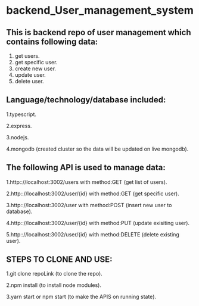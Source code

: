 # backend_User_management_system
## This is backend repo of user management which contains following data:
  1. get users.
  2. get specific user.
  3. create new user.
  4. update user.
  5. delete user.
	
## Language/technology/database included:
   
   1.typescript.
   
   2.express.
   
   3.nodejs.
   
   4.mongodb (created cluster so the data will be updated on live mongodb).
   
## The following API is used to manage data:

  1.http:://localhost:3002/users with method:GET (get list of users).
  
  2.http:://localhost:3002/user/{id} with method:GET (get specific user).
  
  3.http:://localhost:3002/user with method:POST (insert new user to database).
  
  4.http:://localhost:3002/user/{id} with method:PUT (update exisiting user).
  
  5.http:://localhost:3002/user/{id} with method:DELETE (delete existing user).
  
## STEPS TO CLONE AND USE:

   1.git clone repoLink (to clone the repo).
   
   2.npm install (to install node modules).
   
   3.yarn start or npm start (to make the APIS on running state).
  
